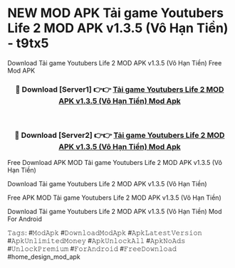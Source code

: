 # NEW MOD APK Tải game Youtubers Life 2 MOD APK v1.3.5 (Vô Hạn Tiền) - t9tx5
Download Tải game Youtubers Life 2 MOD APK v1.3.5 (Vô Hạn Tiền) Free Mod APK

<div align="center">
<h3>🔴 Download [Server1] 👉👉 <a href="https://apk-comot.site?title=Tải_game_Youtubers_Life_2_MOD_APK_v1.3.5_(Vô_Hạn_Tiền)">Tải game Youtubers Life 2 MOD APK v1.3.5 (Vô Hạn Tiền) Mod Apk</a></h3><br>

<h3>🔴 Download [Server2] 👉👉 <a href="https://apk-comot.site?title=Tải_game_Youtubers_Life_2_MOD_APK_v1.3.5_(Vô_Hạn_Tiền)">Tải game Youtubers Life 2 MOD APK v1.3.5 (Vô Hạn Tiền) Mod Apk</a></h3>
</div>


Free Download APK MOD Tải game Youtubers Life 2 MOD APK v1.3.5 (Vô Hạn Tiền)

Download Tải game Youtubers Life 2 MOD APK v1.3.5 (Vô Hạn Tiền) 

Free APK MOD Tải game Youtubers Life 2 MOD APK v1.3.5 (Vô Hạn Tiền) 

Download Tải game Youtubers Life 2 MOD APK v1.3.5 (Vô Hạn Tiền) Mod For Android

𝚃𝚊𝚐𝚜: #𝙼𝚘𝚍𝙰𝚙𝚔 #𝙳𝚘𝚠𝚗𝚕𝚘𝚊𝚍𝙼𝚘𝚍𝙰𝚙𝚔 #𝙰𝚙𝚔𝙻𝚊𝚝𝚎𝚜𝚝𝚅𝚎𝚛𝚜𝚒𝚘𝚗 #𝙰𝚙𝚔𝚄𝚗𝚕𝚒𝚖𝚒𝚝𝚎𝚍𝙼𝚘𝚗𝚎𝚢 #𝙰𝚙𝚔𝚄𝚗𝚕𝚘𝚌𝚔𝙰𝚕𝚕 #𝙰𝚙𝚔𝙽𝚘𝙰𝚍𝚜 #𝚄𝚗𝚕𝚘𝚌𝚔𝙿𝚛𝚎𝚖𝚒𝚞𝚖 #𝙵𝚘𝚛𝙰𝚗𝚍𝚛𝚘𝚒𝚍 #𝙵𝚛𝚎𝚎𝙳𝚘𝚠𝚗𝚕𝚘𝚊𝚍 #home_design_mod_apk